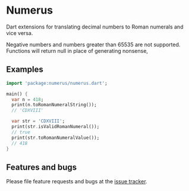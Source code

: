 # Numerus

Dart extensions for translating decimal numbers to Roman numerals and vice versa.

Negative numbers and numbers greater than 65535 are not supported. Functions will return null in place of generating nonsense,

## Examples

```dart
import 'package:numerus/numerus.dart';

main() {
  var n = 418;
  print(n.toRomanNumeralString());
  // 'CDXVIII'

  var str = 'CDXVIII';
  print(str.isValidRomanNumeral());
  // true
  print(str.toRomanNumeralValue());
  // 418  
}
```

## Features and bugs

Please file feature requests and bugs at the [issue tracker][tracker].

[tracker]: https://github.com/greymouser/dart-numerus/issues

